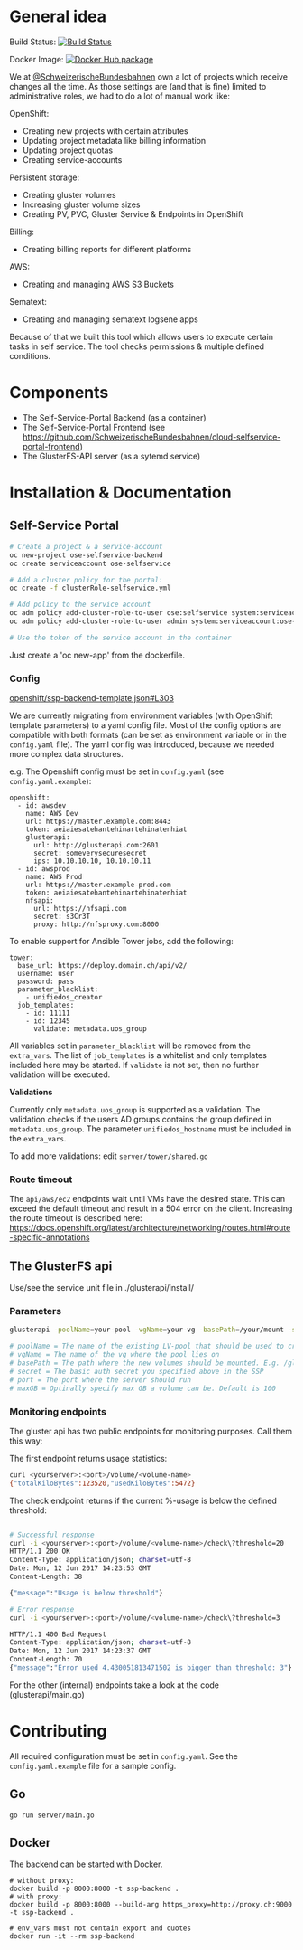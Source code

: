 # General idea
Build Status: [![Build Status](https://travis-ci.org/SchweizerischeBundesbahnen/ssp-backend.svg?branch=master)](https://travis-ci.org/SchweizerischeBundesbahnen/ssp-backend "Travis CI Jobs")

Docker Image: [![Docker Hub package][dockerhub-badge]][dockerhub-link]

[dockerhub-badge]: https://images.microbadger.com/badges/version/schweizerischebundesbahnen/ssp-backend.svg
[dockerhub-link]: https://hub.docker.com/r/schweizerischebundesbahnen/ssp-backend/tags?page=1&ordering=last_updated "Docker images"

We at [@SchweizerischeBundesbahnen](https://github.com/SchweizerischeBundesbahnen) own a lot of projects which receive changes all the time. As those settings are (and that is fine) limited to administrative roles, we had to do a lot of manual work like:

OpenShift:
- Creating new projects with certain attributes
- Updating project metadata like billing information
- Updating project quotas
- Creating service-accounts

Persistent storage:
- Creating gluster volumes
- Increasing gluster volume sizes
- Creating PV, PVC, Gluster Service & Endpoints in OpenShift

Billing:
- Creating billing reports for different platforms

AWS:
- Creating and managing AWS S3 Buckets

Sematext:
- Creating and managing sematext logsene apps

Because of that we built this tool which allows users to execute certain tasks in self service. The tool checks permissions & multiple defined conditions.

# Components
- The Self-Service-Portal Backend (as a container)
- The Self-Service-Portal Frontend (see https://github.com/SchweizerischeBundesbahnen/cloud-selfservice-portal-frontend)
- The GlusterFS-API server (as a sytemd service)

# Installation & Documentation
## Self-Service Portal
```bash
# Create a project & a service-account
oc new-project ose-selfservice-backend
oc create serviceaccount ose-selfservice

# Add a cluster policy for the portal:
oc create -f clusterRole-selfservice.yml

# Add policy to the service account
oc adm policy add-cluster-role-to-user ose:selfservice system:serviceaccount:ose-selfservice-backend:ose-selfservice
oc adm policy add-cluster-role-to-user admin system:serviceaccount:ose-selfservice-backend:ose-selfservice

# Use the token of the service account in the container
```

Just create a 'oc new-app' from the dockerfile.

### Config
[openshift/ssp-backend-template.json#L303](https://github.com/SchweizerischeBundesbahnen/ssp-backend/blob/master/openshift/ssp-backend-template.json#L303)

We are currently migrating from environment variables (with OpenShift template parameters) to a yaml config file. Most of the config options are compatible with both formats (can be set as environment variable or in the `config.yaml` file). The yaml config was introduced, because we needed more complex data structures.

e.g. The Openshift config must be set in `config.yaml` (see `config.yaml.example`):

```
openshift:
  - id: awsdev
    name: AWS Dev
    url: https://master.example.com:8443
    token: aeiaiesatehantehinartehinatenhiat
    glusterapi:
      url: http://glusterapi.com:2601
      secret: someverysecuresecret
      ips: 10.10.10.10, 10.10.10.11
  - id: awsprod
    name: AWS Prod
    url: https://master.example-prod.com
    token: aeiaiesatehantehinartehinatenhiat
    nfsapi:
      url: https://nfsapi.com
      secret: s3Cr3T
      proxy: http://nfsproxy.com:8000
```
To enable support for Ansible Tower jobs, add the following:
```
tower:
  base_url: https://deploy.domain.ch/api/v2/
  username: user
  password: pass
  parameter_blacklist:
    - unifiedos_creator
  job_templates:
    - id: 11111
    - id: 12345
      validate: metadata.uos_group
```
All variables set in `parameter_blacklist` will be removed from the `extra_vars`.
The list of `job_templates` is a whitelist and only templates included here may be started.
If `validate` is not set, then no further validation will be executed.

**Validations**

Currently only `metadata.uos_group` is supported as a validation.
The validation checks if the users AD groups contains the group defined in `metadata.uos_group`.
The parameter `unifiedos_hostname` must be included in the `extra_vars`.

To add more validations: edit `server/tower/shared.go`

### Route timeout
The `api/aws/ec2` endpoints wait until VMs have the desired state.
This can exceed the default timeout and result in a 504 error on the client.
Increasing the route timeout is described here: https://docs.openshift.org/latest/architecture/networking/routes.html#route-specific-annotations

## The GlusterFS api
Use/see the service unit file in ./glusterapi/install/

### Parameters
```bash
glusterapi -poolName=your-pool -vgName=your-vg -basePath=/your/mount -secret=yoursecret -port=yourport

# poolName = The name of the existing LV-pool that should be used to create new logical volumes
# vgName = The name of the vg where the pool lies on
# basePath = The path where the new volumes should be mounted. E.g. /gluster/mypool
# secret = The basic auth secret you specified above in the SSP
# port = The port where the server should run
# maxGB = Optinally specify max GB a volume can be. Default is 100
```

### Monitoring endpoints
The gluster api has two public endpoints for monitoring purposes. Call them this way:

The first endpoint returns usage statistics:
```bash
curl <yourserver>:<port>/volume/<volume-name>
{"totalKiloBytes":123520,"usedKiloBytes":5472}
```

The check endpoint returns if the current %-usage is below the defined threshold:
```bash

# Successful response
curl -i <yourserver>:<port>/volume/<volume-name>/check\?threshold=20
HTTP/1.1 200 OK
Content-Type: application/json; charset=utf-8
Date: Mon, 12 Jun 2017 14:23:53 GMT
Content-Length: 38

{"message":"Usage is below threshold"}

# Error response
curl -i <yourserver>:<port>/volume/<volume-name>/check\?threshold=3

HTTP/1.1 400 Bad Request
Content-Type: application/json; charset=utf-8
Date: Mon, 12 Jun 2017 14:23:37 GMT
Content-Length: 70
{"message":"Error used 4.430051813471502 is bigger than threshold: 3"}
```

For the other (internal) endpoints take a look at the code (glusterapi/main.go)

# Contributing
All required configuration must be set in `config.yaml`. See the `config.yaml.example` file for a sample config.
## Go
```
go run server/main.go
```

## Docker
The backend can be started with Docker.
```
# without proxy:
docker build -p 8000:8000 -t ssp-backend .
# with proxy:
docker build -p 8000:8000 --build-arg https_proxy=http://proxy.ch:9000 -t ssp-backend .

# env_vars must not contain export and quotes
docker run -it --rm ssp-backend
```
